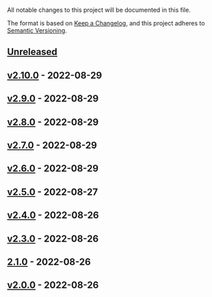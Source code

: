 All notable changes to this project will be documented in this file.

The format is based on [Keep a Changelog](https://keepachangelog.com/en/1.0.0/),
and this project adheres to [Semantic Versioning](https://semver.org/spec/v2.0.0.html).

## [Unreleased]

## [v2.10.0] - 2022-08-29

## [v2.9.0] - 2022-08-29

## [v2.8.0] - 2022-08-29

## [v2.7.0] - 2022-08-29

## [v2.6.0] - 2022-08-29

## [v2.5.0] - 2022-08-27

## [v2.4.0] - 2022-08-26

## [v2.3.0] - 2022-08-26

## [2.1.0] - 2022-08-26

## [v2.0.0] - 2022-08-26

[Unreleased]: https://github.com/MattyMags/git-flow-sandbox/compare/v2.10.0...HEAD

[v2.10.0]: https://github.com/MattyMags/git-flow-sandbox/compare/v2.9.0...v2.10.0

[v2.9.0]: https://github.com/MattyMags/git-flow-sandbox/compare/v2.8.0...v2.9.0

[v2.8.0]: https://github.com/MattyMags/git-flow-sandbox/compare/v2.7.0...v2.8.0

[v2.7.0]: https://github.com/MattyMags/git-flow-sandbox/compare/v2.6.0...v2.7.0

[v2.6.0]: https://github.com/MattyMags/git-flow-sandbox/compare/v2.5.0...v2.6.0

[v2.5.0]: https://github.com/MattyMags/git-flow-sandbox/compare/v2.4.0...v2.5.0

[v2.4.0]: https://github.com/MattyMags/git-flow-sandbox/compare/v2.3.0...v2.4.0

[v2.3.0]: https://github.com/MattyMags/git-flow-sandbox/compare/2.1.0...v2.3.0

[2.1.0]: https://github.com/MattyMags/git-flow-sandbox/compare/v2.0.0...2.1.0

[v2.0.0]: https://github.com/MattyMags/git-flow-sandbox/compare/f4f8370aa390e2b591b0116818334d696de0456e...v2.0.0
